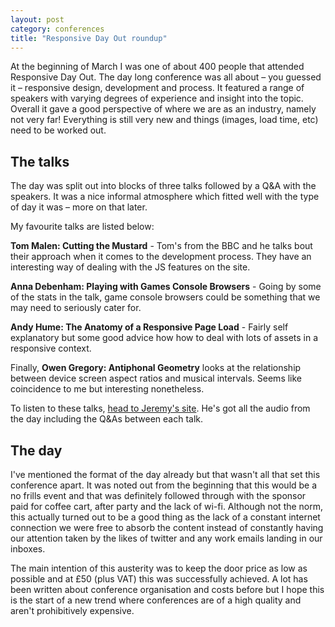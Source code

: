 ```yaml
---
layout: post
category: conferences
title: "Responsive Day Out roundup"
---
```


At the beginning of March I was one of about 400 people that attended Responsive Day Out. The day long conference was all about – you guessed it – responsive design, development and process. It featured a range of speakers with varying degrees of experience and insight into the topic. Overall it gave a good perspective of where we are as an industry, namely not very far! Everything is still very new and things (images, load time, etc) need to  be worked out.

## The talks

The day was split out into blocks of three talks followed by a Q&A with the speakers. It was a nice informal atmosphere which fitted well with the type of day it was – more on that later.

My favourite talks are listed below:

**Tom Malen: Cutting the Mustard** - Tom's from the BBC and he talks bout their approach when it comes to the development process. They have an interesting way of dealing with the JS features on the site.

**Anna Debenham: Playing with Games Console Browsers** - Going by some of the stats in the talk, game console browsers could be something that we may need to seriously cater for.

**Andy Hume: The Anatomy of a Responsive Page Load** - Fairly self explanatory but some good advice how how to deal with lots of assets in a responsive context.

Finally, **Owen Gregory: Antiphonal Geometry** looks at the relationship between device screen aspect ratios and musical intervals. Seems like coincidence to me but interesting nonetheless.

To listen to these talks, [head to Jeremy's site](http://adactio.com/journal/6091/). He's got all the audio from the day including the Q&As between each talk.

## The day

I've mentioned the format of the day already but that wasn't all that set this conference apart. It was noted out from the beginning that this would be a no frills event and that was definitely followed through with the sponsor paid for coffee cart, after party and the lack of wi-fi. Although not the norm, this actually turned out to be a good thing as the lack of a constant internet connection we were free to absorb the content instead of constantly having our attention taken by the likes of twitter and any work emails landing in our inboxes.

The main intention of this austerity was to keep the door price as low as possible and at £50 (plus VAT) this was successfully achieved. A lot has been written about conference organisation and costs before but I hope this is the start of a new trend where conferences are of a high quality and aren't prohibitively expensive.